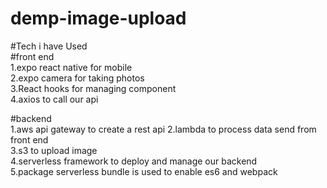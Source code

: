 # demp-image-upload
#Tech i have Used\
#front end\
1.expo react native for mobile\
2.expo camera for taking photos\
3.React hooks for managing component\
4.axios to call our api </br>

#backend\
1.aws api gateway to create a rest api
2.lambda to process data send from front end\
3.s3 to upload image\
4.serverless framework to deploy and manage our backend\
5.package serverless bundle is used to enable es6 and webpack

